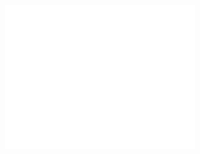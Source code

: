 <!-- If you're using "master" as default branch -->
![Metrics](https://github.com/iampava/iampava/blob/master/github-metrics.svg)

